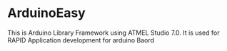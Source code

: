 # ArduinoEasy
This is Arduino Library Framework using ATMEL Studio 7.0. It is used for RAPID Application development for arduino Baord
